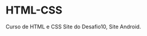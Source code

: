 # HTML-CSS
 Curso de HTML e CSS
<a hrfe="https://yagogabrieleuzebio.github.io/HTML-CSS/HTML%20e%20CSS%20(Modulo%202)/Desafio10/index.html"> Site do Desafio10, Site Android.